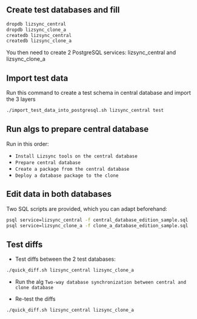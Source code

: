 ## Create test databases and fill

```bash
dropdb lizsync_central
dropdb lizsync_clone_a
createdb lizsync_central
createdb lizsync_clone_a
```

You then need to create 2 PostgreSQL services: lizsync_central and lizsync_clone_a

## Import test data

Run this command to create a test schema in central database and import the 3 layers

```bash
./import_test_data_into_postgresql.sh lizsync_central test
```

## Run algs to prepare central database

Run in this order:

* `Install Lizsync tools on the central database`
* `Prepare central database`
* `Create a package from the central database`
* `Deploy a database package to the clone`

## Edit data in both databases

Two SQL scripts are provided, which you can adapt beforehand:

```bash
psql service=lizsync_central -f central_database_edition_sample.sql
psql service=lizsync_clone_a -f clone_a_database_edition_sample.sql

```

## Test diffs

* Test diffs between the 2 test databases:

```bash
./quick_diff.sh lizsync_central lizsync_clone_a
```

* Run the alg `Two-way database synchronization between central and clone database`

* Re-test the diffs

```bash
./quick_diff.sh lizsync_central lizsync_clone_a
```


